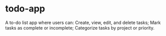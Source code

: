 # todo-app
A to-do list app where users can: Create, view, edit, and delete tasks; Mark tasks as complete or incomplete; Categorize tasks by project or priority.
